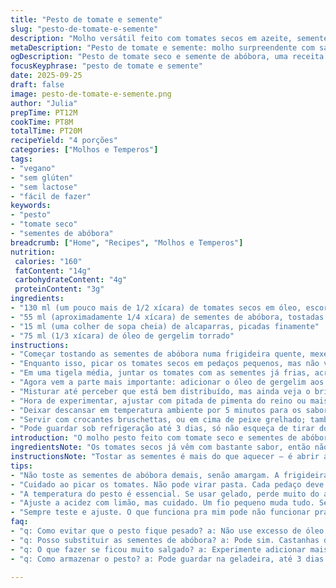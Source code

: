 ```yaml
---
title: "Pesto de tomate e semente"
slug: "pesto-de-tomate-e-semente"
description: "Molho versátil feito com tomates secos em azeite, sementes de abóbora tostadas, alcaparras e um toque de óleo de gergelim substituindo o azeite. Pode acompanhar desde bruschettas até peixes ou massas, oferecendo textura crocante e um sabor marcante. Preparação rápida, com atenção à textura das sementes e à acidez das alcaparras. Ideal para veganos e intolerantes a glúten e lactose, sem ingredientes de origem animal. Atenção ao excesso de óleo e ao equilíbrio entre salgado e ácido para evitar sabor desequilibrado."
metaDescription: "Pesto de tomate e semente: molho surpreendente com sabor intenso e textura crocante, combina com bruschettas, peixes e massas"
ogDescription: "Pesto de tomate seco e semente de abóbora, uma receita saborosa e versátil que encanta em qualquer prato. Experimente e surpreenda-se"
focusKeyphrase: "pesto de tomate e semente"
date: 2025-09-25
draft: false
image: pesto-de-tomate-e-semente.png
author: "Julia"
prepTime: PT12M
cookTime: PT8M
totalTime: PT20M
recipeYield: "4 porções"
categories: ["Molhos e Temperos"]
tags:
- "vegano"
- "sem glúten"
- "sem lactose"
- "fácil de fazer"
keywords:
- "pesto"
- "tomate seco"
- "sementes de abóbora"
breadcrumb: ["Home", "Recipes", "Molhos e Temperos"]
nutrition: 
 calories: "160"
 fatContent: "14g"
 carbohydrateContent: "4g"
 proteinContent: "3g"
ingredients:
- "130 ml (um pouco mais de 1/2 xícara) de tomates secos em óleo, escorridos e picados finamente"
- "55 ml (aproximadamente 1/4 xícara) de sementes de abóbora, tostadas e picadas grosseiramente"
- "15 ml (uma colher de sopa cheia) de alcaparras, picadas finamente"
- "75 ml (1/3 xícara) de óleo de gergelim torrado"
instructions:
- "Começar tostando as sementes de abóbora numa frigideira quente, mexendo sempre; quando elas começarem a estalar, mudar para uma tigela para esfriar — isso evita que queimem e fiquem amargas."
- "Enquanto isso, picar os tomates secos em pedaços pequenos, mas não vira pasta; quero que sinta os pedaços inteiros no prato."
- "Em uma tigela média, juntar os tomates com as sementes já frias, acrescentar as alcaparras bem picadinhas para liberar sabor sem sobressair demais."
- "Agora vem a parte mais importante: adicionar o óleo de gergelim aos poucos, mexendo com cuidado para incorporar sem exagerar; o óleo tem sabor forte e pode virar protagonista se usar demais."
- "Misturar até perceber que está bem distribuído, mas ainda veja o brilho do óleo e os pedaços destacados; textura é chave — não virar purê nem ficar seco demais."
- "Hora de experimentar, ajustar com pitada de pimenta do reino ou mais alcapara se quiser mais punch ácido. Eu às vezes coloco um fio de limão só para clarear o gosto, mas sem exagero pra não matar o tom do tomate."
- "Deixar descansar em temperatura ambiente por 5 minutos para os sabores se fundirem, porque direto da tigela pra boca não revela o potencial real."
- "Servir com crocantes bruschettas, ou em cima de peixe grelhado; também ótimo misturado a macarrão quente, formando uma camada que adere e entrega sabor intenso e textura."
- "Pode guardar sob refrigeração até 3 dias, só não esqueça de tirar do frio um tempinho antes de usar para recuperar a textura e aroma."
introduction: "O molho pesto feito com tomate seco e sementes de abóbora passa longe do tradicional manjericão, mas não menos interessante. Aprendi que o segredo está na textura: as sementes dão crocância e os tomates, um sabor concentrado e um pouco ácido. Troquei o azeite pelo óleo de gergelim para um toque tostado, ganho uma camada a mais de complexidade. Ideal pra quando bate aquela vontade de algo diferente, rápido e que surpreende no prato. Fácil de fazer, fácil de guardar, e combina com praticamente tudo — de uma bruschetta a uma massinha simples, ou até um peixe grelhado na chapa. A atenção aos tempos de tostar e à quantidade do óleo decide o resultado final, nada de pressa."
ingredientsNote: "Os tomates secos já vêm com bastante sabor, então não precisa exagerar na quantidade de alcaparras para não brigar no paladar. As sementes de abóbora são essenciais para dar aquele crunchy que quebra o pesto mais mole, mas podem ser substituídas por castanhas de caju se quiser algo mais neutro. O óleo de gergelim torrado tem sabor marcante, diferente do azeite que é clássico; aqui é um toque especial que uso quando quero fugir do previsível. Evite sal extra, já que as alcaparras já são salgadas. Sempre compro sementes de abóbora cruas para tostar na hora, assim o aroma fica mais fresco e o sabor mais pronunciado. Dá pra deixar a mistura pronta na geladeira, mas trinta minutos fora antes de servir evita aquela sensação de pesto pesado e murcho."
instructionsNote: "Tostar as sementes é mais do que aquecer — é abrir aroma e trazer textura. Sempre mexa rápido para não queimar e sentir o cheiro que começa a lembrar noz fresca e defumado. Picar os tomates finamente, mas não acabar com uma pasta — quero pedaços que apareçam na boca, saiba reconhecer. Misturar com o óleo aos poucos, porque óleo demais engole o sabor, e com pouco fica seco e quebradiço. O toque das alcaparras é sutil, melhora o sabor, mas é fácil usar demais — o segredo é moer bem para não ter pedaços grandes que dominem. Cozinhar é mais que seguir receita, é ouvir o barulhinho das sementes tostando, sentir o brilho do óleo e provar frequentemente para acertar o equilíbrio. Nada muito certo, nada excessivo — só o necessário para um pesto que respeita o ingrediente e a ocasião."
tips:
- "Não toste as sementes de abóbora demais, senão amargam. A frigideira deve estar bem quente, mas fique de olho. O barulho delas estalando é o sinal. Tire quando começarem a mudar de cor."
- "Cuidado ao picar os tomates. Não pode virar pasta. Cada pedaço deve ser visível. Eles são os protagonistas aqui, tragam sabor, mas precisam dar textura. Não se preocupe com simetria, mas com a sensação ao morder."
- "A temperatura do pesto é essencial. Se usar gelado, perde muito do aroma. Tire da geladeira e espere um pouco antes. O descanso de cinco minutos faz a mágica. Se não, fica bem diferente."
- "Ajuste a acidez com limão, mas cuidado. Um fio pequeno muda tudo. Se não, o tomate briga com o limão. A ideia é resgatar o frescor, não sobrepor sabores. Experimente enquanto mistura e veja."
- "Sempre teste e ajuste. O que funciona pra mim pode não funcionar pra você. A pimenta do reino e as alcaparras podem ser ajustadas ao gosto. Ou até mesmo abra espaço pra outras especiarias. A diversão está na experimentação."
faq:
- "q: Como evitar que o pesto fique pesado? a: Não use excesso de óleo. O ideal é adicionar aos poucos, sempre provando. Se ficar muito oleoso, um toque de limão pode ajudar. Você também pode tentar misturar com um pouco de água."
- "q: Posso substituir as sementes de abóbora? a: Pode sim. Castanhas de caju funcionam bem. Ficam mais neutras. Porém, o crocante será diferente. Se usar nozes, tenha cuidado com o sabor forte. Ajuste os outros ingredientes."
- "q: O que fazer se ficou muito salgado? a: Experimente adicionar mais tomates secos ou um pouco de batata cozida amassada. Eles ajudam a equilibrar o sabor. Cuidado ao adicionar, sempre ajuste aos poucos."
- "q: Como armazenar o pesto? a: Pode guardar na geladeira, até 3 dias. Coloque em um pote fechado. Mas tire um tempo fora antes de usar. Isso ajuda a restaurar textura e aroma. Se fizer mais, congele."

---
```

